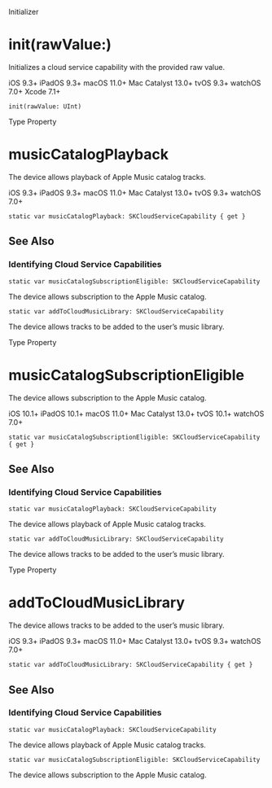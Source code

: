 Initializer

# init(rawValue:)

Initializes a cloud service capability with the provided raw value.

iOS 9.3+  iPadOS 9.3+  macOS 11.0+  Mac Catalyst 13.0+  tvOS 9.3+  watchOS
7.0+  Xcode 7.1+

    
    
    init(rawValue: UInt)

Type Property

# musicCatalogPlayback

The device allows playback of Apple Music catalog tracks.

iOS 9.3+  iPadOS 9.3+  macOS 11.0+  Mac Catalyst 13.0+  tvOS 9.3+  watchOS
7.0+

    
    
    static var musicCatalogPlayback: SKCloudServiceCapability { get }

## See Also

### Identifying Cloud Service Capabilities

`static var musicCatalogSubscriptionEligible: SKCloudServiceCapability`

The device allows subscription to the Apple Music catalog.

`static var addToCloudMusicLibrary: SKCloudServiceCapability`

The device allows tracks to be added to the user’s music library.

Type Property

# musicCatalogSubscriptionEligible

The device allows subscription to the Apple Music catalog.

iOS 10.1+  iPadOS 10.1+  macOS 11.0+  Mac Catalyst 13.0+  tvOS 10.1+  watchOS
7.0+

    
    
    static var musicCatalogSubscriptionEligible: SKCloudServiceCapability { get }

## See Also

### Identifying Cloud Service Capabilities

`static var musicCatalogPlayback: SKCloudServiceCapability`

The device allows playback of Apple Music catalog tracks.

`static var addToCloudMusicLibrary: SKCloudServiceCapability`

The device allows tracks to be added to the user’s music library.

Type Property

# addToCloudMusicLibrary

The device allows tracks to be added to the user’s music library.

iOS 9.3+  iPadOS 9.3+  macOS 11.0+  Mac Catalyst 13.0+  tvOS 9.3+  watchOS
7.0+

    
    
    static var addToCloudMusicLibrary: SKCloudServiceCapability { get }

## See Also

### Identifying Cloud Service Capabilities

`static var musicCatalogPlayback: SKCloudServiceCapability`

The device allows playback of Apple Music catalog tracks.

`static var musicCatalogSubscriptionEligible: SKCloudServiceCapability`

The device allows subscription to the Apple Music catalog.

